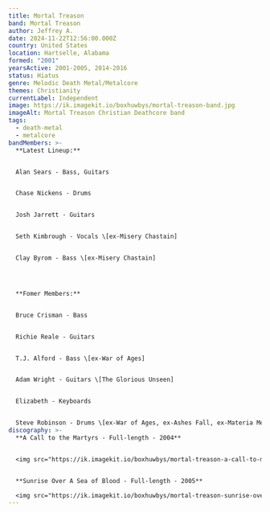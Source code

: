 ```yaml
---
title: Mortal Treason
band: Mortal Treason
author: Jeffrey A.
date: 2024-11-22T12:56:00.000Z
country: United States
location: Hartselle, Alabama
formed: "2001"
yearsActive: 2001-2005, 2014-2016
status: Hiatus
genre: Melodic Death Metal/Metalcore
themes: Christianity
currentLabel: Independent
image: https://ik.imagekit.io/boxhuwbys/mortal-treason-band.jpg
imageAlt: Mortal Treason Christian Deathcore band
tags:
  - death-metal
  - metalcore
bandMembers: >-
  **Latest Lineup:**


  Alan Sears - Bass, Guitars


  Chase Nickens - Drums


  Josh Jarrett - Guitars


  Seth Kimbrough - Vocals \[ex-Misery Chastain]


  Clay Byrom - Bass \[ex-Misery Chastain]




  **Fomer Members:**


  Bruce Crisman - Bass


  Richie Reale - Guitars


  T.J. Alford - Bass \[ex-War of Ages]


  Adam Wright - Guitars \[The Glorious Unseen]


  Elizabeth - Keyboards


  Steve Robinson - Drums \[ex-War of Ages, ex-Ashes Fall, ex-Materia Medica, ex-War Within]
discography: >-
  **A Call to the Martyrs - Full-length - 2004**


  <img src="https://ik.imagekit.io/boxhuwbys/mortal-treason-a-call-to-martyrs.jpg" alt="Mortal Treason - A Call to the Martyrs - Full-length cover" style="width:300px; height:auto;">


  **Sunrise Over A Sea of Blood - Full-length - 2005**

  <img src="https://ik.imagekit.io/boxhuwbys/mortal-treason-sunrise-over-a-sea-of-blood.jpg" alt="Mortal Treason - Sunrise Over A Sea of Blood - Full-length cover" style="width:300px; height:auto;">
---
```

